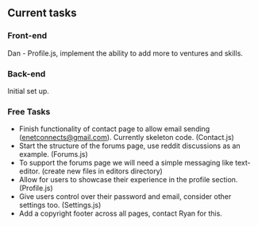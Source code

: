 ## Current tasks
### Front-end

Dan - Profile.js, implement the ability to add more to ventures and skills.

### Back-end
Initial set up.

### Free Tasks
- Finish functionality of contact page to allow email sending (enetconnects@gmail.com). Currently skeleton code. (Contact.js)
- Start the structure of the forums page, use reddit discussions as an example. (Forums.js)
- To support the forums page we will need a simple messaging like text-editor. (create new files in editors directory)
- Allow for users to showcase their experience in the profile section. (Profile.js)
- Give users control over their password and email, consider other settings too. (Settings.js)
- Add a copyright footer across all pages, contact Ryan for this.
